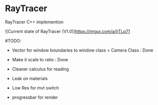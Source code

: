 # RayTracer
RayTracer C++ implemention

![Current state of RayTracer (V1.0)]https://imgur.com/a/ljTLq71


#TODO:

- Vector for window boundaries to window class = Camera Class : Done
- Make it scale to ratio : Done

- Cleaner calculus for reading

- Leak on materials

- Low Res for mvt switch
- progressbar for render
